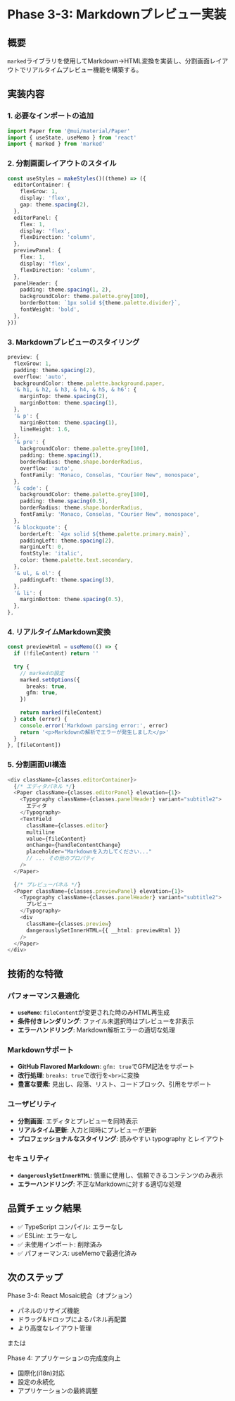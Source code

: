# Phase 3-3: Markdownプレビュー実装

## 概要
`marked`ライブラリを使用してMarkdown→HTML変換を実装し、分割画面レイアウトでリアルタイムプレビュー機能を構築する。

## 実装内容

### 1. 必要なインポートの追加
```typescript
import Paper from '@mui/material/Paper'
import { useState, useMemo } from 'react'
import { marked } from 'marked'
```

### 2. 分割画面レイアウトのスタイル
```typescript
const useStyles = makeStyles()((theme) => ({
  editorContainer: {
    flexGrow: 1,
    display: 'flex',
    gap: theme.spacing(2),
  },
  editorPanel: {
    flex: 1,
    display: 'flex',
    flexDirection: 'column',
  },
  previewPanel: {
    flex: 1,
    display: 'flex',
    flexDirection: 'column',
  },
  panelHeader: {
    padding: theme.spacing(1, 2),
    backgroundColor: theme.palette.grey[100],
    borderBottom: `1px solid ${theme.palette.divider}`,
    fontWeight: 'bold',
  },
}))
```

### 3. Markdownプレビューのスタイリング
```typescript
preview: {
  flexGrow: 1,
  padding: theme.spacing(2),
  overflow: 'auto',
  backgroundColor: theme.palette.background.paper,
  '& h1, & h2, & h3, & h4, & h5, & h6': {
    marginTop: theme.spacing(2),
    marginBottom: theme.spacing(1),
  },
  '& p': {
    marginBottom: theme.spacing(1),
    lineHeight: 1.6,
  },
  '& pre': {
    backgroundColor: theme.palette.grey[100],
    padding: theme.spacing(1),
    borderRadius: theme.shape.borderRadius,
    overflow: 'auto',
    fontFamily: 'Monaco, Consolas, "Courier New", monospace',
  },
  '& code': {
    backgroundColor: theme.palette.grey[100],
    padding: theme.spacing(0.5),
    borderRadius: theme.shape.borderRadius,
    fontFamily: 'Monaco, Consolas, "Courier New", monospace',
  },
  '& blockquote': {
    borderLeft: `4px solid ${theme.palette.primary.main}`,
    paddingLeft: theme.spacing(2),
    marginLeft: 0,
    fontStyle: 'italic',
    color: theme.palette.text.secondary,
  },
  '& ul, & ol': {
    paddingLeft: theme.spacing(3),
  },
  '& li': {
    marginBottom: theme.spacing(0.5),
  },
},
```

### 4. リアルタイムMarkdown変換
```typescript
const previewHtml = useMemo(() => {
  if (!fileContent) return ''
  
  try {
    // markedの設定
    marked.setOptions({
      breaks: true,
      gfm: true,
    })
    
    return marked(fileContent)
  } catch (error) {
    console.error('Markdown parsing error:', error)
    return '<p>Markdownの解析でエラーが発生しました</p>'
  }
}, [fileContent])
```

### 5. 分割画面UI構造
```typescript
<div className={classes.editorContainer}>
  {/* エディタパネル */}
  <Paper className={classes.editorPanel} elevation={1}>
    <Typography className={classes.panelHeader} variant="subtitle2">
      エディタ
    </Typography>
    <TextField
      className={classes.editor}
      multiline
      value={fileContent}
      onChange={handleContentChange}
      placeholder="Markdownを入力してください..."
      // ... その他のプロパティ
    />
  </Paper>
  
  {/* プレビューパネル */}
  <Paper className={classes.previewPanel} elevation={1}>
    <Typography className={classes.panelHeader} variant="subtitle2">
      プレビュー
    </Typography>
    <div 
      className={classes.preview}
      dangerouslySetInnerHTML={{ __html: previewHtml }}
    />
  </Paper>
</div>
```

## 技術的な特徴

### パフォーマンス最適化
- **`useMemo`**: `fileContent`が変更された時のみHTML再生成
- **条件付きレンダリング**: ファイル未選択時はプレビューを非表示
- **エラーハンドリング**: Markdown解析エラーの適切な処理

### Markdownサポート
- **GitHub Flavored Markdown**: `gfm: true`でGFM記法をサポート
- **改行処理**: `breaks: true`で改行を`<br>`に変換
- **豊富な要素**: 見出し、段落、リスト、コードブロック、引用をサポート

### ユーザビリティ
- **分割画面**: エディタとプレビューを同時表示
- **リアルタイム更新**: 入力と同時にプレビューが更新
- **プロフェッショナルなスタイリング**: 読みやすい typography とレイアウト

### セキュリティ
- **`dangerouslySetInnerHTML`**: 慎重に使用し、信頼できるコンテンツのみ表示
- **エラーハンドリング**: 不正なMarkdownに対する適切な処理

## 品質チェック結果
- ✅ TypeScript コンパイル: エラーなし
- ✅ ESLint: エラーなし
- ✅ 未使用インポート: 削除済み
- ✅ パフォーマンス: useMemoで最適化済み

## 次のステップ
Phase 3-4: React Mosaic統合（オプション）
- パネルのリサイズ機能
- ドラッグ&ドロップによるパネル再配置
- より高度なレイアウト管理

または

Phase 4: アプリケーションの完成度向上
- 国際化(i18n)対応
- 設定の永続化
- アプリケーションの最終調整 